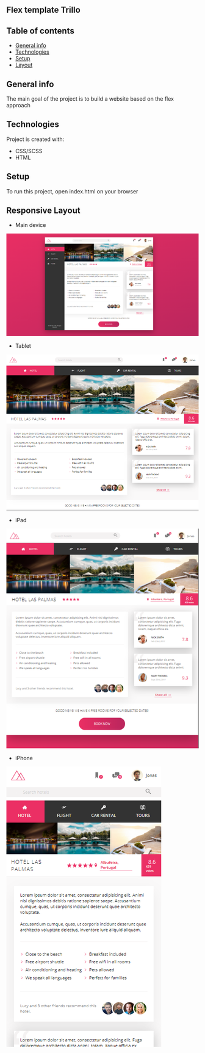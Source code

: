 ## Flex template Trillo
## Table of contents
* [General info](#general-info)
* [Technologies](#technologies)
* [Setup](#setup)
* [Layout](#layout)

## General info
The main goal of the project is to build a website based on the flex approach
	
## Technologies
Project is created with:
* CSS/SCSS
* HTML
	
## Setup
To run this project, open index.html on your browser

## Responsive Layout
* Main device

![Header](design-images/main-device.png)

* Tablet

![Header](design-images/tablet.png)

* iPad

![Header](design-images/iPad.png)

* iPhone

![Header](design-images/iPhone.png)

